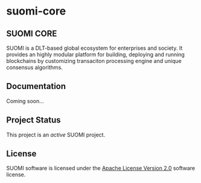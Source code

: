 # suomi-core

SUOMI CORE
-------------

SUOMI is a DLT-based global ecosystem for enterprises and society. It provides an highly modular platform for building, deploying and
running blockchains by customizing transaciton processing engine and unique consensus algorithms.

Documentation
-------------

Coming soon...

Project Status
-----------------

This project is an _active_ SUOMI project. 

License
-------

SUOMI software is licensed under the [Apache License Version 2.0](LICENSE) software license.



